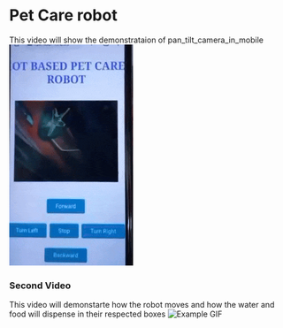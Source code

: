 # Pet Care robot

This video will show the demonstrataion of pan_tilt_camera_in_mobile
![Example GIF](pan_videoo.gif)

### Second Video
This video will demonstarte how the robot moves and how the water and food will dispense in their respected boxes
![Example GIF](video_output.gif)
